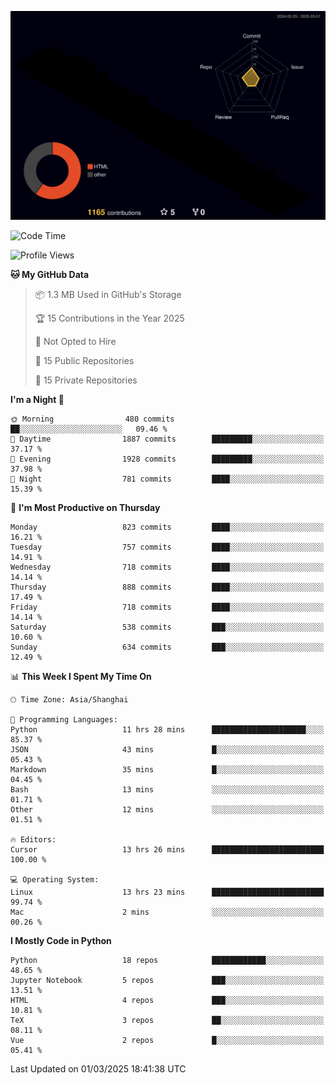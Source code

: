 <!--![](https://raw.githubusercontent.com/BorisYang326/BorisYang326/output/github-contribution-grid-snake-dark.svg) -->
![](./profile-3d-contrib/profile-night-rainbow.svg)
<!--START_SECTION:waka-->
![Code Time](http://img.shields.io/badge/Code%20Time-793%20hrs%2016%20mins-blue)

![Profile Views](http://img.shields.io/badge/Profile%20Views-2-blue)

**🐱 My GitHub Data** 

> 📦 1.3 MB Used in GitHub's Storage 
 > 
> 🏆 15 Contributions in the Year 2025
 > 
> 🚫 Not Opted to Hire
 > 
> 📜 15 Public Repositories 
 > 
> 🔑 15 Private Repositories 
 > 
**I'm a Night 🦉** 

```text
🌞 Morning                480 commits         ██░░░░░░░░░░░░░░░░░░░░░░░   09.46 % 
🌆 Daytime                1887 commits        █████████░░░░░░░░░░░░░░░░   37.17 % 
🌃 Evening                1928 commits        █████████░░░░░░░░░░░░░░░░   37.98 % 
🌙 Night                  781 commits         ████░░░░░░░░░░░░░░░░░░░░░   15.39 % 
```
📅 **I'm Most Productive on Thursday** 

```text
Monday                   823 commits         ████░░░░░░░░░░░░░░░░░░░░░   16.21 % 
Tuesday                  757 commits         ████░░░░░░░░░░░░░░░░░░░░░   14.91 % 
Wednesday                718 commits         ████░░░░░░░░░░░░░░░░░░░░░   14.14 % 
Thursday                 888 commits         ████░░░░░░░░░░░░░░░░░░░░░   17.49 % 
Friday                   718 commits         ████░░░░░░░░░░░░░░░░░░░░░   14.14 % 
Saturday                 538 commits         ███░░░░░░░░░░░░░░░░░░░░░░   10.60 % 
Sunday                   634 commits         ███░░░░░░░░░░░░░░░░░░░░░░   12.49 % 
```


📊 **This Week I Spent My Time On** 

```text
🕑︎ Time Zone: Asia/Shanghai

💬 Programming Languages: 
Python                   11 hrs 28 mins      █████████████████████░░░░   85.37 % 
JSON                     43 mins             █░░░░░░░░░░░░░░░░░░░░░░░░   05.43 % 
Markdown                 35 mins             █░░░░░░░░░░░░░░░░░░░░░░░░   04.45 % 
Bash                     13 mins             ░░░░░░░░░░░░░░░░░░░░░░░░░   01.71 % 
Other                    12 mins             ░░░░░░░░░░░░░░░░░░░░░░░░░   01.51 % 

🔥 Editors: 
Cursor                   13 hrs 26 mins      █████████████████████████   100.00 % 

💻 Operating System: 
Linux                    13 hrs 23 mins      █████████████████████████   99.74 % 
Mac                      2 mins              ░░░░░░░░░░░░░░░░░░░░░░░░░   00.26 % 
```

**I Mostly Code in Python** 

```text
Python                   18 repos            ████████████░░░░░░░░░░░░░   48.65 % 
Jupyter Notebook         5 repos             ███░░░░░░░░░░░░░░░░░░░░░░   13.51 % 
HTML                     4 repos             ███░░░░░░░░░░░░░░░░░░░░░░   10.81 % 
TeX                      3 repos             ██░░░░░░░░░░░░░░░░░░░░░░░   08.11 % 
Vue                      2 repos             █░░░░░░░░░░░░░░░░░░░░░░░░   05.41 % 
```




 Last Updated on 01/03/2025 18:41:38 UTC
<!--END_SECTION:waka-->
